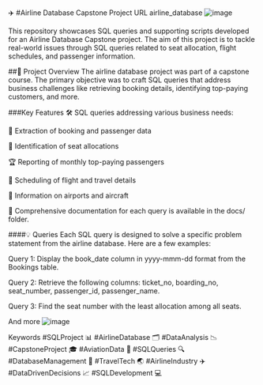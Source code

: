✈️ #Airline Database Capstone Project
URL airline_database
![image](https://github.com/user-attachments/assets/2b30ede9-2ee6-4808-9189-89c0ffcc61c3)



This repository showcases SQL queries and supporting scripts developed for an Airline Database Capstone project. The aim of this project is to tackle real-world issues through SQL queries related to seat allocation, flight schedules, and passenger information.

##📝 Project Overview
The airline database project was part of a capstone course. The primary objective was to craft SQL queries that address business challenges like retrieving booking details, identifying top-paying customers, and more.

###Key Features
🛠️ SQL queries addressing various business needs:

📝 Extraction of booking and passenger data

💺 Identification of seat allocations

🏆 Reporting of monthly top-paying passengers

📅 Scheduling of flight and travel details

🏢 Information on airports and aircraft

📑 Comprehensive documentation for each query is available in the docs/ folder.

####💡 Queries
Each SQL query is designed to solve a specific problem statement from the airline database. Here are a few examples:

Query 1: Display the book_date column in yyyy-mmm-dd format from the Bookings table.

Query 2: Retrieve the following columns: ticket_no, boarding_no, seat_number, passenger_id, passenger_name.

Query 3: Find the seat number with the least allocation among all seats.

And more
![image](https://github.com/user-attachments/assets/9d77fc82-1096-474b-94f3-d9d51f8eb4b0)


Keywords
#SQLProject 📊 #AirlineDatabase 🗂️ #DataAnalysis 📉 #CapstoneProject 🎓 #AviationData 🛫 #SQLQueries 🔍 #DatabaseManagement 💽 #TravelTech 🌏 #AirlineIndustry ✈️ #DataDrivenDecisions 📈 #SQLDevelopment 💻
